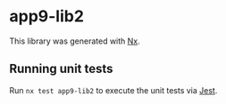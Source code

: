 # app9-lib2

This library was generated with [Nx](https://nx.dev).

## Running unit tests

Run `nx test app9-lib2` to execute the unit tests via [Jest](https://jestjs.io).
